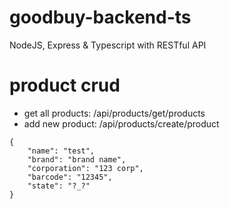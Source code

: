 # goodbuy-backend-ts

NodeJS, Express & Typescript with RESTful API

# product crud

- get all products: /api/products/get/products
- add new product: /api/products/create/product 
```
{
    "name": "test",
    "brand": "brand name",
    "corporation": "123 corp",
    "barcode": "12345",
    "state": "?_?"
}
```